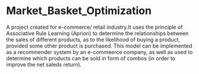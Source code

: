 # Market_Basket_Optimization
A project created for e-commerce/ retail industry.It uses the principle of Associative Rule Learning (Apriori) to determine the relationships between the sales of different products, as to the likelihood of buying a product, provided some other product is purchased.
This model can be implemented as a recommender system by an e-commeerce company, as well as used to determine which products can be sold in form of combos (in order to improve the net saleds return).
